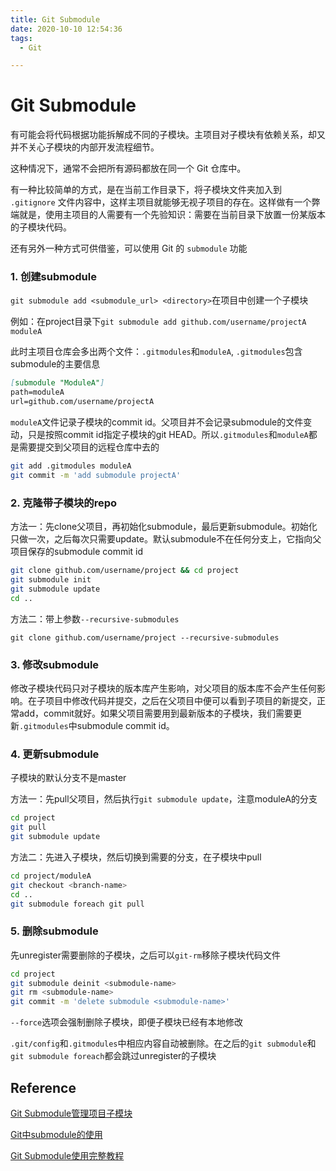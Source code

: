 ```yaml
---
title: Git Submodule
date: 2020-10-10 12:54:36
tags:
  - Git

---
```



# Git Submodule

有可能会将代码根据功能拆解成不同的子模块。主项目对子模块有依赖关系，却又并不关心子模块的内部开发流程细节。

这种情况下，通常不会把所有源码都放在同一个 Git 仓库中。

有一种比较简单的方式，是在当前工作目录下，将子模块文件夹加入到 `.gitignore` 文件内容中，这样主项目就能够无视子项目的存在。这样做有一个弊端就是，使用主项目的人需要有一个先验知识：需要在当前目录下放置一份某版本的子模块代码。

还有另外一种方式可供借鉴，可以使用 Git 的 `submodule` 功能

### 1. 创建submodule

`git submodule add <submodule_url> <directory>`在项目中创建一个子模块

例如：在project目录下`git submodule add github.com/username/projectA moduleA`

此时主项目仓库会多出两个文件：`.gitmodules`和`moduleA`, `.gitmodules`包含submodule的主要信息

```markdown
[submodule "ModuleA"]
path=moduleA
url=github.com/username/projectA
```

`moduleA`文件记录子模块的commit id。父项目并不会记录submodule的文件变动，只是按照commit id指定子模块的git HEAD。所以`.gitmodules`和`moduleA`都是需要提交到父项目的远程仓库中去的

```bash
git add .gitmodules moduleA
git commit -m 'add submodule projectA'
```

### 2. 克隆带子模块的repo

方法一：先clone父项目，再初始化submodule，最后更新submodule。初始化只做一次，之后每次只需要update。默认submodule不在任何分支上，它指向父项目保存的submodule commit id

```bash
git clone github.com/username/project && cd project
git submodule init
git submodule update
cd ..
```

方法二：带上参数`--recursive-submodules`

`git clone github.com/username/project --recursive-submodules`

### 3. 修改submodule

修改子模块代码只对子模块的版本库产生影响，对父项目的版本库不会产生任何影响。在子项目中修改代码并提交，之后在父项目中便可以看到子项目的新提交，正常add，commit就好。如果父项目需要用到最新版本的子模块，我们需要更新`.gitmodules`中submodule commit id。

### 4. 更新submodule

子模块的默认分支不是master

方法一：先pull父项目，然后执行`git submodule update`，注意moduleA的分支

```bash
cd project
git pull
git submodule update
```

方法二：先进入子模块，然后切换到需要的分支，在子模块中pull

```bash
cd project/moduleA
git checkout <branch-name>
cd ..
git submodule foreach git pull
```

### 5. 删除submodule

先unregister需要删除的子模块，之后可以`git-rm`移除子模块代码文件

```bash
cd project
git submodule deinit <submodule-name>
git rm <submodule-name>
git commit -m 'delete submodule <submodule-name>'
```

`--force`选项会强制删除子模块，即便子模块已经有本地修改

`.git/config`和`.gitmodules`中相应内容自动被删除。在之后的`git submodule`和`git submodule foreach`都会跳过unregister的子模块

## Reference

[Git Submodule管理项目子模块](https://www.cnblogs.com/nicksheng/p/6201711.html)

[Git中submodule的使用](https://zhuanlan.zhihu.com/p/87053283)

[Git Submodule使用完整教程](https://www.cnblogs.com/lsgxeva/p/8540758.html)